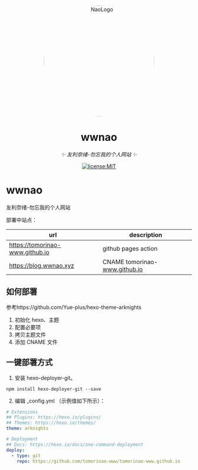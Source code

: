 <div align="center">
  <a href="https://github.com/tomorinao-www">
    <img src="https://avatars.githubusercontent.com/u/53679884" 
    width="300" alt="NaoLogo" 
    style="border-radius: 50%; object-fit: cover;">
  </a>
  <br>

</div>

<div align="center">

# wwnao

_✨ 友利奈绪-勿忘我的个人网站 ✨_

<a href="https://github.com/tomorinao-www/naotool/blob/main/LICENSE">
  <img src="https://img.shields.io/github/license/tomorinao-www/naotool.svg" alt="license:MIT">
</a>

</div>

# wwnao

友利奈绪-勿忘我的个人网站

部署中站点：

| url                             | description                   |
| ------------------------------- | ----------------------------- |
| https://tomorinao-www.github.io | github pages action           |
| https://blog.wwnao.xyz          | CNAME tomorinao-www.github.io |

## 如何部署

参考https://github.com/Yue-plus/hexo-theme-arknights

1. 初始化 hexo、主题
2. 配置必要项
3. 拷贝主题文件
4. 添加 CNAME 文件

## 一键部署方式

1. 安装 hexo-deployer-git。

```
npm install hexo-deployer-git --save
```

2. 编辑 \_config.yml （示例值如下所示）：

```yml
# Extensions
## Plugins: https://hexo.io/plugins/
## Themes: https://hexo.io/themes/
theme: arknights

# Deployment
## Docs: https://hexo.io/docs/one-command-deployment
deploy:
  - type: git
    repo: https://github.com/tomorinao-www/tomorinao-www.github.io
```
